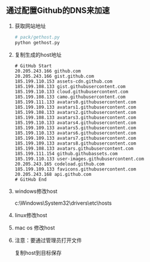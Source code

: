 ## 通过配置Github的DNS来加速

1. 获取网站地址

   ```python
   # pack/gethost.py
   python gethost.py
   ```

2. 复制生成的host地址

   ```host
   # GitHub Start 
   20.205.243.166 github.com
   20.205.243.166 gist.github.com
   185.199.110.153 assets-cdn.github.com
   185.199.108.133 gist.githubusercontent.com
   185.199.110.133 cloud.githubusercontent.com
   185.199.108.133 camo.githubusercontent.com
   185.199.111.133 avatars0.githubusercontent.com
   185.199.109.133 avatars1.githubusercontent.com
   185.199.108.133 avatars2.githubusercontent.com
   185.199.108.133 avatars3.githubusercontent.com
   185.199.110.133 avatars4.githubusercontent.com
   185.199.109.133 avatars5.githubusercontent.com
   185.199.110.133 avatars6.githubusercontent.com
   185.199.109.133 avatars7.githubusercontent.com
   185.199.109.133 avatars8.githubusercontent.com
   185.199.108.133 avatars.githubusercontent.com
   185.199.111.154 github.githubassets.com
   185.199.110.133 user-images.githubusercontent.com
   20.205.243.165 codeload.github.com
   185.199.109.133 favicons.githubusercontent.com
   20.205.243.168 api.github.com
   # GitHub End 
   ```

3. windows修改host

   c:\Windows\System32\drivers\etc\hosts

4. linux修改host

   

5. mac os 修改host

   

6. 注意：要通过管理员打开文件

   复制host到目标保存

